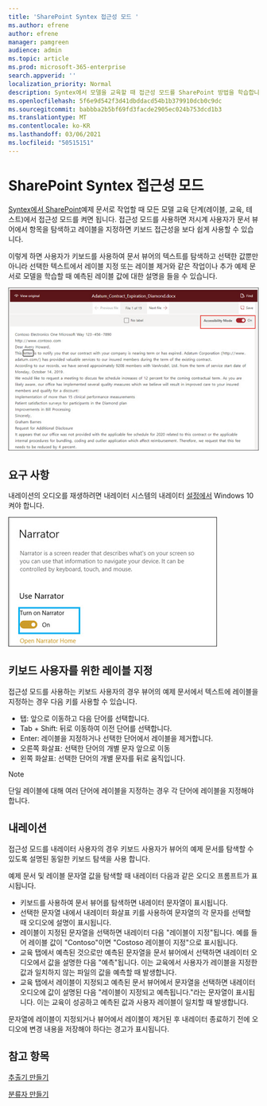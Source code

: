 ```yaml
---
title: 'SharePoint Syntex 접근성 모드 '
ms.author: efrene
author: efrene
manager: pamgreen
audience: admin
ms.topic: article
ms.prod: microsoft-365-enterprise
search.appverid: ''
localization_priority: Normal
description: Syntex에서 모델을 교육할 때 접근성 모드를 SharePoint 방법을 학습합니다.
ms.openlocfilehash: 5f6e9d542f3d41dbddacd54b1b379910dcb0c9dc
ms.sourcegitcommit: babbba2b5bf69fd3facde2905ec024b753dcd1b3
ms.translationtype: MT
ms.contentlocale: ko-KR
ms.lasthandoff: 03/06/2021
ms.locfileid: "50515151"
---
```

# <a name="sharepoint-syntex-accessibility-mode"></a>SharePoint Syntex 접근성 모드

[Syntex에서 SharePoint](index.md)예제 문서로 작업할 때 모든 모델 교육 단계(레이블, 교육, 테스트)에서 접근성 모드를 켜면 됩니다. 접근성 모드를 사용하면 저시계 사용자가 문서 뷰어에서 항목을 탐색하고 레이블을 지정하면 키보드 접근성을 보다 쉽게 사용할 수 있습니다.

이렇게 하면 사용자가 키보드를 사용하여 문서 뷰어의 텍스트를 탐색하고 선택한 값뿐만 아니라 선택한 텍스트에서 레이블 지정 또는 레이블 제거와 같은 작업이나 추가 예제 문서로 모델을 학습할 때 예측된 레이블 값에 대한 설명을 들을 수 있습니다. 


![접근성 모드](../media/content-understanding/accessibility-mode.png)

## <a name="requirements"></a>요구 사항

내레이션의 오디오를 재생하려면 내레이터 시스템의 내레이터 [설정에서](https://support.microsoft.com/windows/complete-guide-to-narrator-e4397a0d-ef4f-b386-d8ae-c172f109bdb1) Windows 10 켜야 합니다.

![설정 내레이터](../media/content-understanding/narrator-settings.png)

## <a name="labeling-for-keyboard-users"></a>키보드 사용자를 위한 레이블 지정

접근성 모드를 사용하는 키보드 사용자의 경우 뷰어의 예제 문서에서 텍스트에 레이블을 지정하는 경우 다음 키를 사용할 수 있습니다.

- 탭: 앞으로 이동하고 다음 단어를 선택합니다.
- Tab + Shift: 뒤로 이동하여 이전 단어를 선택합니다.
- Enter: 레이블을 지정하거나 선택한 단어에서 레이블을 제거합니다.
- 오른쪽 화살표: 선택한 단어의 개별 문자 앞으로 이동
- 왼쪽 화살표: 선택한 단어의 개별 문자를 뒤로 움직입니다.

> [!NOTE]
> 단일 레이블에 대해 여러 단어에 레이블을 지정하는 경우 각 단어에 레이블을 지정해야 합니다.


## <a name="narration"></a>내레이션

접근성 모드를 내레이터 사용자의 경우 키보드 사용자가 뷰어의 예제 문서를 탐색할 수 있도록 설명된 동일한 키보드 탐색을 사용 합니다.

예제 문서 및 레이블 문자열 값을 탐색할 때 내레이터 다음과 같은 오디오 프롬프트가 표시됩니다.

- 키보드를 사용하여 문서 뷰어를 탐색하면 내레이터 문자열이 표시됩니다.
- 선택한 문자열 내에서 내레이터 화살표 키를 사용하여 문자열의 각 문자를 선택할 때 오디오에 설명이 표시됩니다.
- 레이블이 지정된 문자열을 선택하면 내레이터 다음 "레이블이 지정"됩니다.  예를 들어 레이블 값이 "Contoso"이면 "Costoso 레이블이 지정"으로 표시됩니다. 
- 교육 탭에서 예측된 것으로만 예측된 문자열을 문서 뷰어에서 선택하면 내레이터 오디오에서 값을 설명한 다음 "예측"됩니다. 이는 교육에서 사용자가 레이블을 지정한 값과 일치하지 않는 파일의 값을 예측할 때 발생합니다.
- 교육 탭에서 레이블이 지정되고 예측된 문서 뷰어에서 문자열을 선택하면 내레이터 오디오에 값이 설명된 다음 "레이블이 지정되고 예측됩니다."라는 문자열이 표시됩니다. 이는 교육이 성공하고 예측된 값과 사용자 레이블이 일치할 때 발생합니다.



문자열에 레이블이 지정되거나 뷰어에서 레이블이 제거된 후 내레이터 종료하기 전에 오디오에 변경 내용을 저장해야 하다는 경고가 표시됩니다.

## <a name="see-also"></a>참고 항목

[추출기 만들기](create-an-extractor.md)</br>

[분류자 만들기](create-a-classifier.md)</br>










 


  
  



